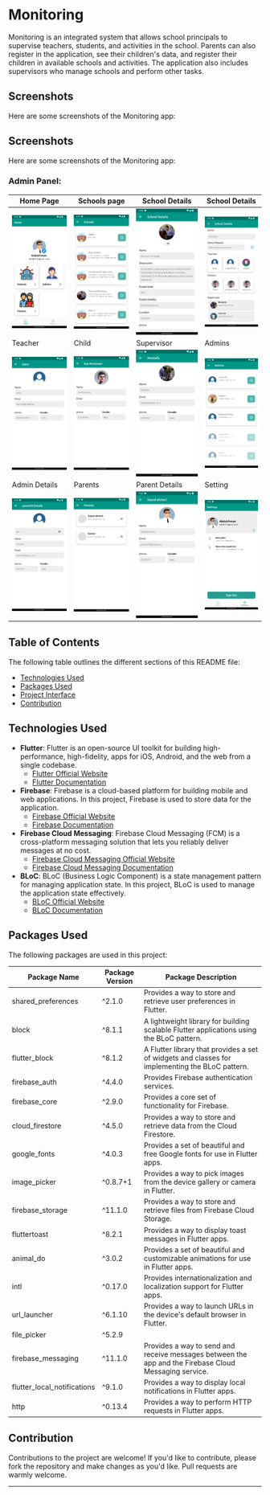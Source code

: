 # Monitoring

Monitoring is an integrated system that allows school principals to supervise teachers, students, and activities in the school. Parents can also register in the application, see their children's data, and register their children in available schools and activities. The application also includes supervisors who manage schools and perform other tasks.

## Screenshots

Here are some screenshots of the Monitoring app:

## Screenshots

Here are some screenshots of the Monitoring app:

### Admin Panel:
| Home Page | Schools page | School Details | School Details |
| ----------- | ----------- | ----------- | ----------- |
|<img src="assets/screenshots/1-admin/1.png" width="250">|<img src="assets/screenshots/1-admin/2.png" width="250">|<img src="assets/screenshots/1-admin/3.png" width="250">|<img src="assets/screenshots/1-admin/4.png" width="250">|
| Teacher | Child | Supervisor | Admins |
|<img src="assets/screenshots/1-admin/5.png" width="250">|<img src="assets/screenshots/1-admin/6.png" width="250">|<img src="assets/screenshots/1-admin/7.png" width="250">|<img src="assets/screenshots/1-admin/8.png" width="250">|
| Admin Details | Parents | Parent Details | Setting |
|<img src="assets/screenshots/1-admin/9.png" width="250">|<img src="assets/screenshots/1-admin/10.png" width="250">|<img src="assets/screenshots/1-admin/11.png" width="250">|<img src="assets/screenshots/1-admin/12.png" width="250">|




## Table of Contents

The following table outlines the different sections of this README file:

- [Technologies Used](#technologies-used)
- [Packages Used](#packages-used)
- [Project Interface](#project-interface)
- [Contribution](#contribution)

## Technologies Used

- **Flutter**: Flutter is an open-source UI toolkit for building high-performance, high-fidelity, apps for iOS, Android, and the web from a single codebase. 
  - [Flutter Official Website](https://flutter.dev/)
  - [Flutter Documentation](https://flutter.dev/docs)
- **Firebase**: Firebase is a cloud-based platform for building mobile and web applications. In this project, Firebase is used to store data for the application.
  - [Firebase Official Website](https://firebase.google.com/)
  - [Firebase Documentation](https://firebase.google.com/docs)
- **Firebase Cloud Messaging**: Firebase Cloud Messaging (FCM) is a cross-platform messaging solution that lets you reliably deliver messages at no cost.
  - [Firebase Cloud Messaging Official Website](https://firebase.google.com/products/cloud-messaging)
  - [Firebase Cloud Messaging Documentation](https://firebase.google.com/docs/cloud-messaging)
- **BLoC**: BLoC (Business Logic Component) is a state management pattern for managing application state. In this project, BLoC is used to manage the application state effectively.
  - [BLoC Official Website](https://bloclibrary.dev/)
  - [BLoC Documentation](https://bloclibrary.dev/#/)

## Packages Used

The following packages are used in this project:

| Package Name | Package Version | Package Description |
| --- | --- | --- |
| shared_preferences | ^2.1.0 | Provides a way to store and retrieve user preferences in Flutter. |
| block | ^8.1.1 | A lightweight library for building scalable Flutter applications using the BLoC pattern. |
| flutter_block | ^8.1.2 | A Flutter library that provides a set of widgets and classes for implementing the BLoC pattern. |
| firebase_auth | ^4.4.0 | Provides Firebase authentication services. |
| firebase_core | ^2.9.0 | Provides a core set of functionality for Firebase. |
| cloud_firestore | ^4.5.0 | Provides a way to store and retrieve data from the Cloud Firestore. |
| google_fonts | ^4.0.3 | Provides a set of beautiful and free Google fonts for use in Flutter apps. |
| image_picker | ^0.8.7+1 | Provides a way to pick images from the device gallery or camera in Flutter. |
| firebase_storage | ^11.1.0 | Provides a way to store and retrieve files from Firebase Cloud Storage. |
| fluttertoast | ^8.2.1 | Provides a way to display toast messages in Flutter apps. |
| animal_do | ^3.0.2 | Provides a set of beautiful and customizable animations for use in Flutter apps. |
| intl | ^0.17.0 | Provides internationalization and localization support for Flutter apps. |
| url_launcher | ^6.1.10 | Provides a way to launch URLs in the device's default browser in Flutter. |
| file_picker | ^5.2.9 |
| firebase_messaging | ^11.1.0 | Provides a way to send and receive messages between the app and the Firebase Cloud Messaging service. |
| flutter_local_notifications | ^9.1.0 | Provides a way to display local notifications in Flutter apps. |
|http | ^0.13.4 | Provides a way to perform HTTP requests in Flutter apps. |
## Contribution

Contributions to the project are welcome! If you'd like to contribute, please fork the repository and make changes as you'd like. Pull requests are warmly welcome.


---
